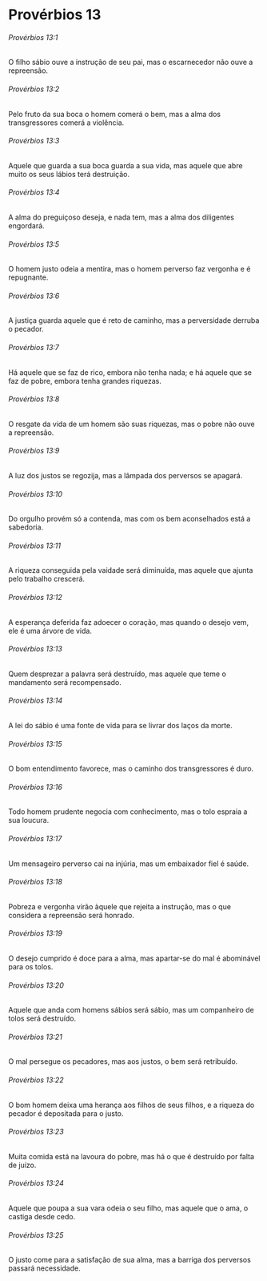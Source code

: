 # Provérbios 13

###### Provérbios 13:1

O filho sábio ouve a instrução de seu pai, mas o escarnecedor não ouve a repreensão.

###### Provérbios 13:2

Pelo fruto da sua boca o homem comerá o bem, mas a alma dos transgressores comerá a violência.

###### Provérbios 13:3

Aquele que guarda a sua boca guarda a sua vida, mas aquele que abre muito os seus lábios terá destruição.

###### Provérbios 13:4

A alma do preguiçoso deseja, e nada tem, mas a alma dos diligentes engordará.

###### Provérbios 13:5

O homem justo odeia a mentira, mas o homem perverso faz vergonha e é repugnante.

###### Provérbios 13:6

A justiça guarda aquele que é reto de caminho, mas a perversidade derruba o pecador.

###### Provérbios 13:7

Há aquele que se faz de rico, embora não tenha nada; e há aquele que se faz de pobre, embora tenha grandes riquezas.

###### Provérbios 13:8

O resgate da vida de um homem são suas riquezas, mas o pobre não ouve a repreensão.

###### Provérbios 13:9

A luz dos justos se regozija, mas a lâmpada dos perversos se apagará.

###### Provérbios 13:10

Do orgulho provém só a contenda, mas com os bem aconselhados está a sabedoria.

###### Provérbios 13:11

A riqueza conseguida pela vaidade será diminuída, mas aquele que ajunta pelo trabalho crescerá.

###### Provérbios 13:12

A esperança deferida faz adoecer o coração, mas quando o desejo vem, ele é uma árvore de vida.

###### Provérbios 13:13

Quem desprezar a palavra será destruído, mas aquele que teme o mandamento será recompensado.

###### Provérbios 13:14

A lei do sábio é uma fonte de vida para se livrar dos laços da morte.

###### Provérbios 13:15

O bom entendimento favorece, mas o caminho dos transgressores é duro.

###### Provérbios 13:16

Todo homem prudente negocia com conhecimento, mas o tolo espraia a sua loucura.

###### Provérbios 13:17

Um mensageiro perverso cai na injúria, mas um embaixador fiel é saúde.

###### Provérbios 13:18

Pobreza e vergonha virão àquele que rejeita a instrução, mas o que considera a repreensão será honrado.

###### Provérbios 13:19

O desejo cumprido é doce para a alma, mas apartar-se do mal é abominável para os tolos.

###### Provérbios 13:20

Aquele que anda com homens sábios será sábio, mas um companheiro de tolos será destruído.

###### Provérbios 13:21

O mal persegue os pecadores, mas aos justos, o bem será retribuído.

###### Provérbios 13:22

O bom homem deixa uma herança aos filhos de seus filhos, e a riqueza do pecador é depositada para o justo.

###### Provérbios 13:23

Muita comida está na lavoura do pobre, mas há o que é destruído por falta de juízo.

###### Provérbios 13:24

Aquele que poupa a sua vara odeia o seu filho, mas aquele que o ama, o castiga desde cedo.

###### Provérbios 13:25

O justo come para a satisfação de sua alma, mas a barriga dos perversos passará necessidade.

